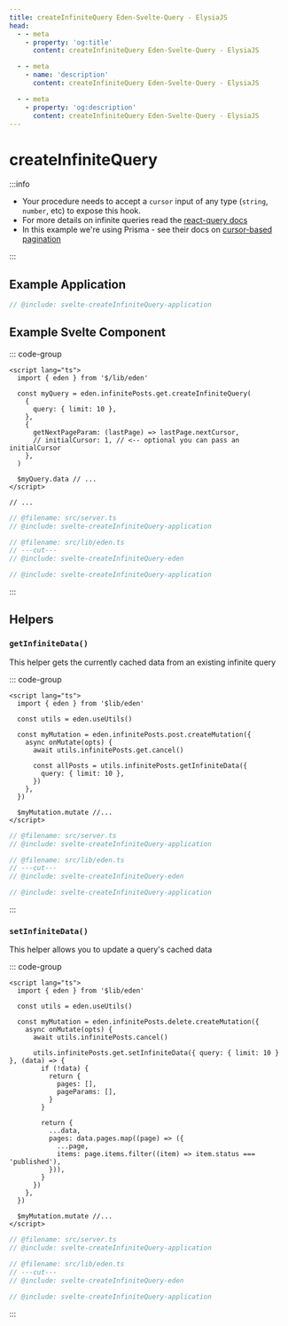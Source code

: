 ```yaml
---
title: createInfiniteQuery Eden-Svelte-Query - ElysiaJS
head:
  - - meta
    - property: 'og:title'
      content: createInfiniteQuery Eden-Svelte-Query - ElysiaJS

  - - meta
    - name: 'description'
      content: createInfiniteQuery Eden-Svelte-Query - ElysiaJS

  - - meta
    - property: 'og:description'
      content: createInfiniteQuery Eden-Svelte-Query - ElysiaJS
---
```


# createInfiniteQuery

:::info

- Your procedure needs to accept a `cursor` input of any type (`string`, `number`, etc) to expose this hook.
- For more details on infinite queries read the [react-query docs](https://tanstack.com/query/v5/docs/framework/react/reference/useInfiniteQuery)
- In this example we're using Prisma - see their docs on [cursor-based pagination](https://www.prisma.io/docs/concepts/components/prisma-client/pagination#cursor-based-pagination)

:::

## Example Application

<template>

```typescript twoslash include svelte-createInfiniteQuery-application
import { Elysia, t } from 'elysia'
import { batchPlugin } from '@ap0nia/eden-svelte-query'

let prisma: any

export const app = new Elysia()
  .use(batchPlugin())
  .get(
    '/infinitePosts',
    async (context) => {
      const input = context.query

      const limit = input.limit ?? 50

      const { cursor } = input

      const items = await prisma.post.findMany({
        take: limit + 1, // get an extra item at the end which we'll use as next cursor
        where: {
          title: {
            contains: 'Prisma' /* Optional filter */,
          },
        },
        cursor: cursor ? { myCursor: cursor } : undefined,
        orderBy: {
          myCursor: 'asc',
        },
      })

      let nextCursor: typeof cursor | undefined = undefined

      if (items.length > limit) {
        const nextItem = items.pop()
        nextCursor = nextItem!.myCursor
      }

      return { items, nextCursor }
    },
    {
      query: t.Object({
        limit: t.Optional(t.Number({ min: 1, max: 100 })),
        cursor: t.Optional(t.Any()), // <-- "cursor" needs to exist on either the query or params, but can be any type
        direction: t.Union([t.Const('forward'), t.Const('backward')]), // optional, useful for bi-directional query
      }),
    },
  )
  .post('/infinitePosts', () => {
    console.log('post infinite posts')
  })
  .delete('/infinitePosts', () => {
    console.log('delete infinite posts')
  })

export type App = typeof app
```

```typescript twoslash include svelte-createInfiniteQuery-eden
// @noErrors
import { createEdenTreatySvelteQuery } from '@ap0nia/eden-svelte-query'
import type { App } from '../server'

export const eden = createEdenTreatySvelteQuery<App>()
```

</template>

```typescript twoslash
// @include: svelte-createInfiniteQuery-application
```

## Example Svelte Component

::: code-group

```svelte [src/routes/+page.svelte]
<script lang="ts">
  import { eden } from '$/lib/eden'

  const myQuery = eden.infinitePosts.get.createInfiniteQuery(
    {
      query: { limit: 10 },
    },
    {
      getNextPageParam: (lastPage) => lastPage.nextCursor,
      // initialCursor: 1, // <-- optional you can pass an initialCursor
    },
  )

  $myQuery.data // ...
</script>

// ...
```

```typescript twoslash [src/lib/eden.ts]
// @filename: src/server.ts
// @include: svelte-createInfiniteQuery-application

// @filename: src/lib/eden.ts
// ---cut---
// @include: svelte-createInfiniteQuery-eden
```

```typescript twoslash [src/server.ts]
// @include: svelte-createInfiniteQuery-application
```

:::

## Helpers

### `getInfiniteData()`

This helper gets the currently cached data from an existing infinite query

::: code-group

```svelte [src/routes/+page.svelte]
<script lang="ts">
  import { eden } from '$lib/eden'

  const utils = eden.useUtils()

  const myMutation = eden.infinitePosts.post.createMutation({
    async onMutate(opts) {
      await utils.infinitePosts.get.cancel()

      const allPosts = utils.infinitePosts.getInfiniteData({
        query: { limit: 10 },
      })
    },
  })

  $myMutation.mutate //...
</script>
```

```typescript twoslash [src/lib/eden.ts]
// @filename: src/server.ts
// @include: svelte-createInfiniteQuery-application

// @filename: src/lib/eden.ts
// ---cut---
// @include: svelte-createInfiniteQuery-eden
```

```typescript twoslash [src/server.ts]
// @include: svelte-createInfiniteQuery-application
```

:::

### `setInfiniteData()`

This helper allows you to update a query's cached data

::: code-group

```svelte [src/routes/+page.svelte]
<script lang="ts">
  import { eden } from '$lib/eden'

  const utils = eden.useUtils()

  const myMutation = eden.infinitePosts.delete.createMutation({
    async onMutate(opts) {
      await utils.infinitePosts.cancel()

      utils.infinitePosts.get.setInfiniteData({ query: { limit: 10 } }, (data) => {
        if (!data) {
          return {
            pages: [],
            pageParams: [],
          }
        }

        return {
          ...data,
          pages: data.pages.map((page) => ({
            ...page,
            items: page.items.filter((item) => item.status === 'published'),
          })),
        }
      })
    },
  })

  $myMutation.mutate //...
</script>
```

```typescript twoslash [src/lib/eden.ts]
// @filename: src/server.ts
// @include: svelte-createInfiniteQuery-application

// @filename: src/lib/eden.ts
// ---cut---
// @include: svelte-createInfiniteQuery-eden
```

```typescript twoslash [src/server.ts]
// @include: svelte-createInfiniteQuery-application
```

:::
